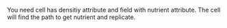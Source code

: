 You need cell has densitiy attribute and field with nutrient attribute.
The cell will find the path to get nutrient and replicate.
